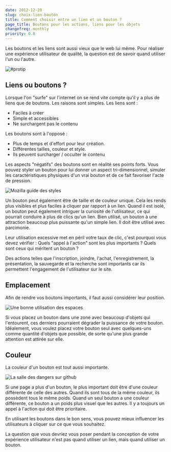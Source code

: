 ```yaml
---
date: 2012-12-20
slug: choix-lien-bouton
title: Comment choisir entre un lien et un bouton ?
page_title: Boutons pour les actions, liens pour les objets
changefreq: monthly
priority: 0.8
---
```


Les boutons et les liens sont aussi vieux que le web lui même. Pour réaliser une expérience utilisateur de qualité, la question est de savoir quand utiliser l'un ou l'autre.

![#protip](blog/legacy/2012/12/tweet.png?raw=true)

## Liens ou boutons ?


Lorsque l'on "surfe" sur l'internet on se rend vite compte qu'il y a plus de liens que de boutons.
Les raisons sont simples.
Les liens sont :


* Faciles à créer
* Simple et accessibles
* Ne surchargent pas le contenu


Les boutons sont à l'opposé :


* Plus de temps et d'effort pour leur création.
* Différentes tailles, couleur et style.
* Ils peuvent surcharger / occulter le contenu


Les aspects "négatifs" des boutons sont en réalité ses points forts. Vous pouvez styler un bouton pour lui donner un aspect tri-dimensionnel, simuler les caractéristiques physiques d'un vrai bouton et de ce fait favoriser l'acte de pression.

![Mozilla guide des styles](blog/legacy/2012/12/button-mozilla.png?raw=true)

Un bouton peut également être de taille et de couleur unique.
Cela les rends plus visibles et plus faciles à cliquer par rapport à un lien. Quand il est isolé, un bouton peut également intriguer la curiosité de l'utilisateur, ce qui pourrait conduire à plus de clics qu'un lien.
Bien utilisé, un bouton à une attraction beaucoup plus puissante qu'un simple lien.
Il doit être utilisé avec parcimonie.

Leur utilisation excessive met en péril votre taux de clic, c'est pourquoi vous devez vérifier :
Quels "appel à l'action" sont les plus importants ?
Quels sont ceux qui méritent un bouton ?

Des actions telles que l'inscription, joindre, l'achat, l'enregistrement, la présentation, la sauvegarde et la recherche sont importants car ils permettent l'engagement de l'utilisateur sur le site.


## Emplacement


Afin de rendre vos boutons importants, il faut aussi considérer leur position.

![Une bonne utilisation des espaces](blog/legacy/2012/12/button-layout.png?raw=true)

Si vous placez un bouton dans une zone avec beaucoup d'objets qui l'entourent, ces derniers pourraient dégrader la puissance de votre bouton.
Idéalement, vous voulez placez votre bouton seul avec quelques-uns comme quantité d'objets que possible, de sorte qu'une plus grande attention est attirée sur elle.


## Couleur


La couleur d'un bouton est tout aussi importante.

![La salle des dangers sur github](blog/legacy/2012/12/github-dangerzone.png?raw=true)

Si une page a plus d'un bouton, le plus important doit être d'une couleur différente de celle des autres.
Quand ils sont tous de la même couleur, ils possèdent tous le même poids.
Quand un seul bouton a une couleur différente, ce bouton a un poids plus visuel que les autres.
Il y a toujours un appel à l'action qui doit être prioritaire.

En utilisant les boutons dans le bon sens, vous pouvez mieux influencer les utilisateurs à cliquer sur ce que vous souhaitez.

La question que vous devriez vous poser pendant la conception de votre expérience utilisateur n'est pas quand utiliser un lien, mais quand utiliser un bouton.
